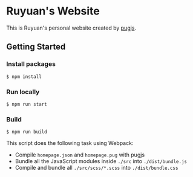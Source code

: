# Ruyuan's Website

This is Ruyuan's personal website created by [pugjs](https://pugjs.org/api/getting-started.html).

## Getting Started

### Install packages
```
$ npm install
```

### Run locally
```
$ npm run start
``` 

### Build
```
$ npm run build
```

This script does the following task using Webpack:
- Compile `homepage.json` and `homepage.pug` with pugjs
- Bundle all the JavaScript modules inside `./src` into `./dist/bundle.js`
- Compile and bundle all `./src/scss/*.scss` into `./dist/bundle.css`
